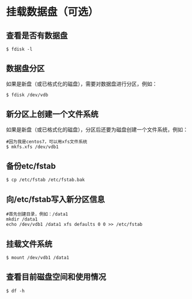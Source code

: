 挂载数据盘（可选）
================================================================================
## 查看是否有数据盘
```shell
$ fdisk -l
```

## 数据盘分区
如果是新盘（或已格式化的磁盘），需要对数据盘进行分区，例如：
```shell
$ fdisk /dev/vdb
```

## 新分区上创建一个文件系统
如果是新盘（或已格式化的磁盘），分区后还要为磁盘创建一个文件系统，例如：
```shell
#因为我是centos7，可以用xfs文件系统
$ mkfs.xfs /dev/vdb1
```

## 备份etc/fstab
```shell
$ cp /etc/fstab /etc/fstab.bak
```

## 向/etc/fstab写入新分区信息
```shell
#首先创建目录，例如：/data1
mkdir /data1
echo /dev/vdb1 /data1 xfs defaults 0 0 >> /etc/fstab
```

## 挂载文件系统
```shell
$ mount /dev/vdb1 /data1
```

## 查看目前磁盘空间和使用情况
```shell
$ df -h
```

